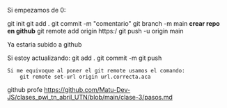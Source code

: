 Si empezamos de 0:

git init
git add . 
git commit -m "comentario"
git branch -m main
**crear repo en github**
git remote add origin https:/
git push -u origin main

Ya estaria subido a github

Si estoy actualizando:
    git add .
    git commit -m
    git push

    Si me equivoque al poner el git remote usamos el comando:
        git remote set-url origin url.correcta.aca

github profe
https://github.com/Matu-Dev-JS/clases_pwi_tn_abril_UTN/blob/main/clase-3/pasos.md